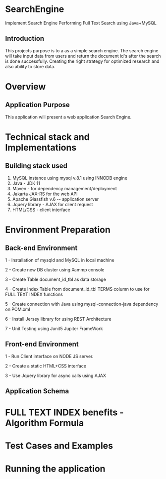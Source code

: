 # SearchEngine

Implement Search Engine Performing Full Text Search using Java+MySQL


## Introduction

This projects purpose is to a as a simple search engine. The search engine will take input data from users and return the document id's after the search is done successfully.
Creating the right strategy for optimized research and also ability to store data.

# Overview 

## Application Purpose

This application will present a web application Search Engine.

# Technical stack and Implementations

## Building stack used

 1. MySQL instance using mysql v.8.1 using INNODB engine
 3. Java - JDK 11
 4. Maven - for dependency management/deployment
 5. Jakarta JAX-RS for the web API
 6. Apache Glassfish v.6 -- application server
 7. Jquery library - AJAX for client request
 8. HTML/CSS - client interface

# Environment Preparation

## Back-end Environment

1 - Installation of mysqld and MySQL in local machine

2 -  Create new DB cluster using Xammp console

3 - Create Table document_id_tbl as data storage

4 - Create Index Table from document_id_tbl TERMS column to use for FULL TEXT INDEX functions

5 - Create connection with Java using mysql-connection-java dependency on POM.xml

6 - Install Jersey library for using REST Architecture

7 - Unit Testing using Junit5 Jupiter FrameWork

## Front-end Environment

1 - Run Client interface on NODE JS server.

2 - Create a static HTML+CSS interface

3 - Use Jquery library for async calls using AJAX 


## Application Schema 




# FULL TEXT INDEX benefits - Algorithm Formula



# Test Cases and Examples


# Running the application

